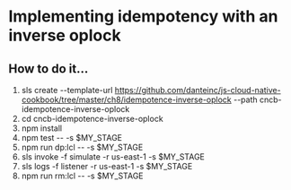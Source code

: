 # Implementing idempotency with an inverse oplock

## How to do it...
1. sls create --template-url https://github.com/danteinc/js-cloud-native-cookbook/tree/master/ch8/idempotence-inverse-oplock --path cncb-idempotence-inverse-oplock
2. cd cncb-idempotence-inverse-oplock
3. npm install
4. npm test -- -s $MY_STAGE
5. npm run dp:lcl -- -s $MY_STAGE
6. sls invoke -f simulate -r us-east-1 -s $MY_STAGE
7. sls logs -f listener -r us-east-1 -s $MY_STAGE
8. npm run rm:lcl -- -s $MY_STAGE
